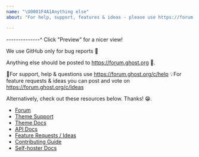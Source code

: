 ```yaml
---
name: "\U0001F4A1Anything else"
about: "For help, support, features & ideas - please use https://forum.ghost.org \U0001F46B "

---
```


--------------^ Click "Preview" for a nicer view!

We use GitHub only for bug reports 🐛

Anything else should be posted to https://forum.ghost.org 👫.

🚨For support, help & questions use https://forum.ghost.org/c/help
💡For feature requests & ideas you can post and vote on https://forum.ghost.org/c/Ideas

Alternatively, check out these resources below. Thanks! 😁.

- [Forum](https://forum.ghost.org/c/help)
- [Theme Support](https://forum.ghost.org/c/themes)
- [Theme Docs](http://themes.ghost.org/)
- [API Docs](https://api.ghost.org/)
- [Feature Requests / Ideas](https://forum.ghost.org/c/Ideas)
- [Contributing Guide](https://docs.ghost.org/docs/contributing)
- [Self-hoster Docs](http://docs.ghost.org/)
